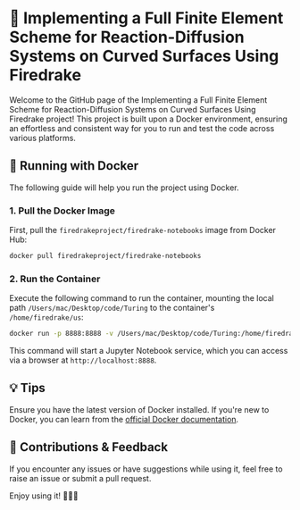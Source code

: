 # 🚀 Implementing a Full Finite Element Scheme for Reaction-Diffusion Systems on Curved Surfaces Using Firedrake

Welcome to the GitHub page of the Implementing a Full Finite Element Scheme for Reaction-Diffusion Systems on Curved Surfaces Using Firedrake project! This project is built upon a Docker environment, ensuring an effortless and consistent way for you to run and test the code across various platforms.

## 🐳 Running with Docker

The following guide will help you run the project using Docker.

### 1. Pull the Docker Image

First, pull the `firedrakeproject/firedrake-notebooks` image from Docker Hub:

```bash
docker pull firedrakeproject/firedrake-notebooks
```

### 2. Run the Container

Execute the following command to run the container, mounting the local path `/Users/mac/Desktop/code/Turing` to the container's `/home/firedrake/us`:

```bash
docker run -p 8888:8888 -v /Users/mac/Desktop/code/Turing:/home/firedrake/us --name firedrake firedrakeproject/firedrake-notebooks
```

This command will start a Jupyter Notebook service, which you can access via a browser at `http://localhost:8888`.

## 💡 Tips

Ensure you have the latest version of Docker installed. If you're new to Docker, you can learn from the [official Docker documentation](https://docs.docker.com/get-started/).

## 📝 Contributions & Feedback

If you encounter any issues or have suggestions while using it, feel free to raise an issue or submit a pull request.

Enjoy using it! 🚀🚀🚀
